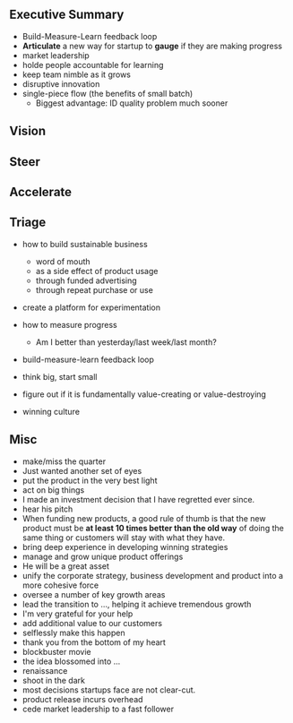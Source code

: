 ## Executive Summary
+ Build-Measure-Learn feedback loop
+ **Articulate** a new way for startup to **gauge** if they are making progress
+ market leadership
+ holde people accountable for learning
+ keep team nimble as it grows
+ disruptive innovation
+ single-piece flow (the benefits of small batch)
  + Biggest advantage: ID quality problem much sooner

## Vision

## Steer

## Accelerate

## Triage

+ how to build sustainable business
    + word of mouth
    + as a side effect of product usage
    + through funded advertising
    + through repeat purchase or use

+ create a platform for experimentation

+ how to measure progress
    + Am I better than yesterday/last week/last month?

+ build-measure-learn feedback loop

+ think big, start small

+ figure out if it is fundamentally value-creating or value-destroying

+ winning culture

## Misc
+ make/miss the quarter 
+ Just wanted another set of eyes
+ put the product in the very best light
+ act on big things
+ I made an investment decision that I have regretted ever since.
+ hear his pitch
+ When funding new products, a good rule of thumb is that the new product must be **at least 10 times better than the old way** of doing the same thing or customers will stay with what they have. 
+ bring deep experience in developing winning strategies
+ manage and grow unique product offerings
+ He will be a great asset
+ unify the corporate strategy, business development and product into a more cohesive force
+ oversee a number of key growth areas
+ lead the transition to ..., helping it achieve tremendous growth
+ I'm very grateful for your help
+ add additional value to our customers
+ selflessly make this happen
+ thank you from the bottom of my heart
+ blockbuster movie
+ the idea blossomed into ...
+ renaissance
+ shoot in the dark
+ most decisions startups face are not clear-cut.
+ product release incurs overhead
+ cede market leadership to a fast follower
